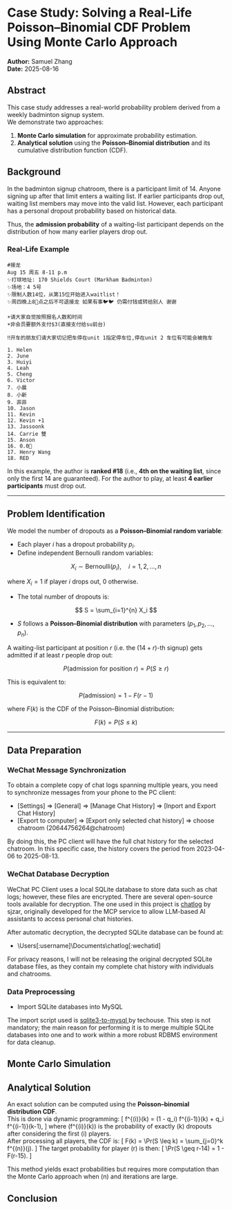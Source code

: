 # Case Study: Solving a Real-Life Poisson–Binomial CDF Problem Using Monte Carlo Approach

**Author:** Samuel Zhang  
**Date:** 2025-08-16 

## Abstract
This case study addresses a real-world probability problem derived from a weekly badminton signup system.  
We demonstrate two approaches:  
1. **Monte Carlo simulation** for approximate probability estimation.  
2. **Analytical solution** using the **Poisson–Binomial distribution** and its cumulative distribution function (CDF).  

## Background
In the badminton signup chatroom, there is a participant limit of 14. Anyone signing up after that limit enters a waiting list. If earlier participants drop out, waiting list members may move into the valid list. However, each participant has a personal dropout probability based on historical data.  

Thus, the **admission probability** of a waiting-list participant depends on the distribution of how many earlier players drop out.

### Real-Life Example
```
#接龙
Aug 15 周五 8-11 p.m 
✨打球地址: 170 Shields Court (Markham Badminton)
✨场地：4 5号
✨限制人数14位，从第15位开始进入waitlist！
✨周四晚上8⃣️点之后不可退接龙 如果有事🐦🐦 仍需付钱或转给别人 谢谢

☀️请大家自觉按照报名人数和时间
☀️非会员要额外支付$3(直接支付给su前台)

‼️开车的朋友们请大家切记把车停在unit 1指定停车位,停在unit 2 车位有可能会被拖车

1. Helen
2. June
3. Huiyi
4. Leah
5. Cheng
6. Victor
7. 小晨
8. 小新
9. 菲菲
10. Jason
11. Kevin
12. Kevin +1
13. Jassoonk
14. Carrie 雙
15. Anson
16. 0.0🦋
17. Henry Wang
18. RED
```

In this example, the author is **ranked #18** (i.e., **4th on the waiting list**, since only the first 14 are guaranteed). For the author to play, at least **4 earlier participants** must drop out.  

---

## Problem Identification

We model the number of dropouts as a **Poisson–Binomial random variable**:

- Each player $i$ has a dropout probability $p_i$.  
- Define independent Bernoulli random variables:

$$
X_i \sim \text{Bernoulli}(p_i), \quad i = 1, 2, \dots, n
$$

where $X_i = 1$ if player $i$ drops out, $0$ otherwise.  

- The total number of dropouts is:

$$
S = \sum_{i=1}^{n} X_i
$$

- $S$ follows a **Poisson–Binomial distribution** with parameters $(p_1, p_2, \dots, p_n)$.  

A waiting-list participant at position $r$ (i.e. the $(14+r)$-th signup) gets admitted if at least $r$ people drop out:

$$
P(\text{admission for position } r) = P(S \geq r)
$$

This is equivalent to:

$$
P(\text{admission}) = 1 - F(r-1)
$$

where $F(k)$ is the CDF of the Poisson–Binomial distribution:

$$
F(k) = P(S \leq k)
$$

---

## Data Preparation

### WeChat Message Synchronization

To obtain a complete copy of chat logs spanning multiple years, you need to synchronize messages from your phone to the PC client:

- [Settings] => [General] => [Manage Chat History] => [Inport and Export Chat History]
- [Export to computer] => [Export only selected chat history] => choose chatroom (20644756264@chatroom)

By doing this, the PC client will have the full chat history for the selected chatroom. In this specific case, the history covers the period from 2023-04-06 to 2025-08-13.


### WeChat Database Decryption

WeChat PC Client uses a local SQLite database to store data such as chat logs; however, these files are encrypted. There are several open-source tools available for decryption. The one used in this project is [chatlog](https://github.com/sjzar/chatlog) by sjzar, originally developed for the MCP service to allow LLM-based AI assistants to access personal chat histories.

After automatic decryption, the decrypted SQLite database can be found at:

- \Users\[:username]\Documents\chatlog\[:wechatid]

For privacy reasons, I will not be releasing the original decrypted SQLite database files, as they contain my complete chat history with individuals and chatrooms.

### Data Preprocessing

- Import SQLite databases into MySQL

The import script used is [sqlite3-to-mysql
](https://github.com/techouse/sqlite3-to-mysql) by techouse. This step is not mandatory; the main reason for performing it is to merge multiple SQLite databases into one and to work within a more robust RDBMS environment for data cleanup.

## Monte Carlo Simulation

## Analytical Solution

An exact solution can be computed using the **Poisson–binomial distribution CDF**.  
This is done via dynamic programming:
\[
f^{(i)}(k) = (1 - q_i) f^{(i-1)}(k) + q_i f^{(i-1)}(k-1),
\]
where \(f^{(i)}(k)\) is the probability of exactly \(k\) dropouts after considering the first \(i\) players.  
After processing all players, the CDF is:
\[
F(k) = \Pr(S \leq k) = \sum_{j=0}^k f^{(n)}(j).
\]
The target probability for player \(r\) is then:
\[
\Pr(S \geq r-14) = 1 - F(r-15).
\]

This method yields exact probabilities but requires more computation than the Monte Carlo approach when \(n\) and iterations are large.

## Conclusion